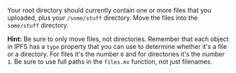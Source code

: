 Your root directory should currently contain one or more files that you uploaded, plus your `/some/stuff` directory. Move the files into the `some/stuff` directory.

**Hint:** Be sure to only move files, not directories. Remember that each object in IPFS has a `type` property that you can use to determine whether it's a file or a directory. For files it's the number `0` and for directories it's the number `1`. Be sure to use full paths in the `files.mv` function, not just filenames.
